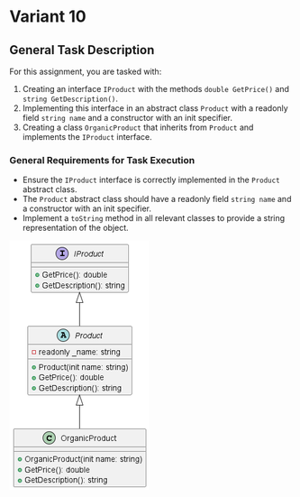 # Variant 10

## General Task Description

For this assignment, you are tasked with:

1. Creating an interface `IProduct` with the methods `double GetPrice()` and `string GetDescription()`.
2. Implementing this interface in an abstract class `Product` with a readonly field `string name` and a constructor with an init specifier.
3. Creating a class `OrganicProduct` that inherits from `Product` and implements the `IProduct` interface.

### General Requirements for Task Execution

- Ensure the `IProduct` interface is correctly implemented in the `Product` abstract class.
- The `Product` abstract class should have a readonly field `string name` and a constructor with an init specifier.
- Implement a `toString` method in all relevant classes to provide a string representation of the object.

![Diagram](Diagrams/Png_files/ProductStructureDiagram.png)
